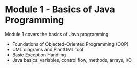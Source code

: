 # Module 1 - Basics of Java Programming

Module 1 covers the basics of Java programming
 - Foundations of Objected-Oriented Programming (OOP)
 - UML diagrams and PlantUML tool
 - Basic Exception Handling
 - Java basics: variables, control flow, methods, arrays, I/O

 